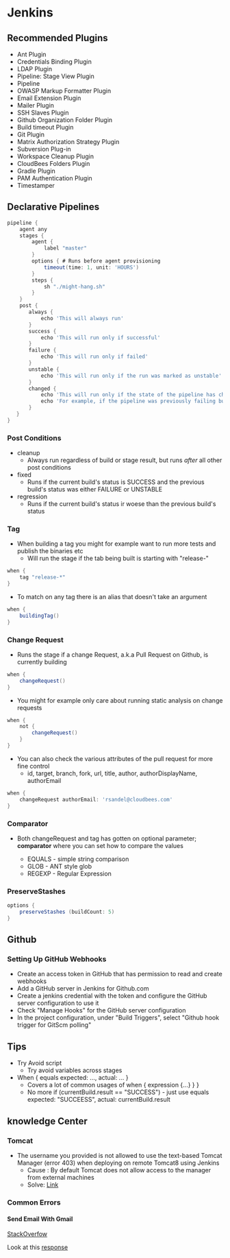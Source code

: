 # Jenkins

## Recommended Plugins

* Ant Plugin
* Credentials Binding Plugin
* LDAP Plugin
* Pipeline: Stage View Plugin
* Pipeline
* OWASP Markup Formatter Plugin
* Email Extension Plugin
* Mailer Plugin
* SSH Slaves Plugin
* Github Organization Folder Plugin
* Build timeout Plugin
* Git Plugin
* Matrix Authorization Strategy Plugin
* Subversion Plug-in
* Workspace Cleanup Plugin
* CloudBees Folders Plugin
* Gradle Plugin
* PAM Authentication Plugin
* Timestamper

## Declarative Pipelines

```groovy
pipeline {
    agent any
    stages {
        agent {
            label "master"
        }
        options { # Runs before agent provisioning
            timeout(time: 1, unit: 'HOURS')
        }
        steps {
            sh "./might-hang.sh"
        }
    }
    post {
       always {
           echo 'This will always run'
       }
       success {
           echo 'This will run only if successful'
       }
       failure {
           echo 'This will run only if failed'
       }
       unstable {
           echo 'This will run only if the run was marked as unstable'
       }
       changed {
           echo 'This will run only if the state of the pipeline has changed'
           echo 'For example, if the pipeline was previously failing but is now successful'
       }
   }
}
```

### Post Conditions

* cleanup
    * Always run regardless of build or stage result, but runs *after* all other post conditions
* fixed
    * Runs if the current build's status is SUCCESS and the previous build's status was either FAILURE or UNSTABLE
* regression
    * Runs if the current build's status ir woese than the previous build's status

### Tag

* When building a tag you might for example want to run more tests and publish the binaries etc
    * Will run the stage if the tab being built is starting with "release-"
 
```groovy
when {
    tag "release-*"
}
```
 
* To match on any tag there is an alias that doesn't take an argument

```groovy
when {
    buildingTag()
}
```

### Change Request

* Runs the stage if a change Request, a.k.a Pull Request on Github, is currently building

```groovy
when {
    changeRequest()
}
```

* You might for example only care about running static analysis on change requests

```groovy
when {
    not {
        changeRequest()
    }
}
```

* You can also check the various attributes of the pull request for more fine control
    * id, target, branch, fork, url, title, author, authorDisplayName, authorEmail
```groovy
when {
    changeRequest authorEmail: 'rsandel@cloudbees.com'
}
```

### Comparator

* Both changeRequest and tag has gotten on optional parameter; **comparator** where you can set how to compare the values

    * EQUALS - simple string comparison
    * GLOB   - ANT style glob
    * REGEXP - Regular Expression
    
### PreserveStashes

```groovy
options {
    preserveStashes (buildCount: 5)
}
```

## Github

### Setting Up GitHub Webhooks

* Create an access token in GitHub that has permission to read and create webhooks
* Add a GitHub server in Jenkins for Github.com
* Create a jenkins credential with the token and configure the GitHub server configuration to use it
* Check "Manage Hooks" for the GitHub server configuration
* In the project configuration, under "Build Triggers", select "Github hook trigger for GitScm polling"

## Tips

* Try Avoid script
    * Try avoid variables across stages
* When { equals expected: ..., actual: ... }
    * Covers a lot of common usages of when { expression {...} } }
    * No more if (currentBuild.result == "SUCCESS") - just use equals expected: "SUCCEESS", actual: currentBuild.result
    
    
## knowledge Center

### Tomcat

* The username you provided is not allowed to use the text-based Tomcat Manager (error 403) when deploying on remote Tomcat8 using Jenkins
    * Cause : By default Tomcat does not allow access to the manager from external machines
    * Solve: [Link](https://stackoverflow.com/a/41691151)

### Common Errors

#### Send Email With Gmail

[StackOverfow](https://stackoverflow.com/questions/25718290/jenkins-smtp-email-configuration-fails-verification)

Look at this [response](https://stackoverflow.com/questions/25718290/jenkins-smtp-email-configuration-fails-verification/59279178#59279178)

